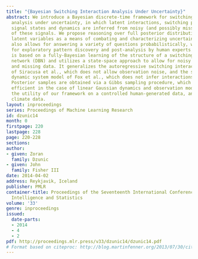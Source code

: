 ```yaml
---
title: "{Bayesian Switching Interaction Analysis Under Uncertainty}"
abstract: We introduce a Bayesian discrete-time framework for switching-interaction
  analysis under uncertainty, in which latent interactions, switching pattern and
  signal states and dynamics are inferred from noisy (and possibly missing) observations
  of these signals. We propose reasoning over full posterior distribution of these
  latent variables as a means of combating and characterizing uncertainty. This approach
  also allows for answering a variety of questions probabilistically, which is suitable
  for exploratory pattern discovery and post-analysis by human experts. This framework
  is based on a fully-Bayesian learning of the structure of a switching dynamic Bayesian
  network (DBN) and utilizes a state-space approach to allow for noisy observations
  and missing data. It generalizes the autoregressive switching interaction model
  of Siracusa et al., which does not allow observation noise, and the switching linear
  dynamic system model of Fox et al., which does not infer interactions among signals.
  Posterior samples are obtained via a Gibbs sampling procedure, which is particularly
  efficient in the case of linear Gaussian dynamics and observation models. We demonstrate
  the utility of our framework on a controlled human-generated data, and a real-world
  climate data.
layout: inproceedings
series: Proceedings of Machine Learning Research
id: dzunic14
month: 0
firstpage: 220
lastpage: 228
page: 220-228
sections: 
author:
- given: Zoran
  family: Dzunic
- given: John
  family: Fisher III
date: 2014-04-02
address: Reykjavik, Iceland
publisher: PMLR
container-title: Proceedings of the Seventeenth International Conference on Artificial
  Intelligence and Statistics
volume: '33'
genre: inproceedings
issued:
  date-parts:
  - 2014
  - 4
  - 2
pdf: http://proceedings.mlr.press/v33/dzunic14/dzunic14.pdf
# Format based on citeproc: http://blog.martinfenner.org/2013/07/30/citeproc-yaml-for-bibliographies/
---
```

